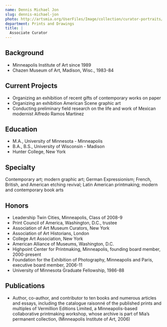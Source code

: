 ```yaml
---
name: Dennis Michael Jon
slug: dennis-michael-jon
photo: http://artsmia.org/UserFiles/Image/collection/curator-portraits/dennis-michael-jon.jpg
department: Prints and Drawings
title: |
  Associate Curator
---
```

## Background
- Minneapolis Institute of Art since 1989
- Chazen Museum of Art, Madison, Wisc., 1983-84

## Current Projects
- Organizing an exhibition of recent gifts of contemporary works on paper
- Organizing an exhibition American Scene graphic art
- Conducting preliminary field research on the life and work of Mexican modernist Alfredo Ramos Martinez

## Education
- M.A., University of Minnesota - Minneapolis
- B.A., B.S., University of Wisconsin - Madison
- Hunter College, New York

## Specialty

Contemporary art; modern graphic art; German Expressionism; French, British, and American etching revival; Latin American printmaking; modern and contemporary book arts

## Honors
- Leadership Twin Cities, Minneapolis, Class of 2008-9
- Print Council of America, Washington, D.C., trustee
- Association of Art Museum Curators, New York
- Association of Art Historians, London
- College Art Association, New York
- American Alliance of Museums, Washington, D.C.
- Highpoint Center for Printmaking, Minneapolis, founding board member, 2000-present
- Foundation for the Exhibition of Photography, Minneapolis and Paris, executive board member, 2006-11
- University of Minnesota Graduate Fellowship, 1986-88

## Publications
- Author, co-author, and contributor to ten books and numerous articles and essays, including the catalogue raisonné of the published prints and multiples of Vermillion Editions Limited, a Minneapolis-based collaborative printmaking workshop, whose archive is part of Mia’s permanent collection, (Minneapolis Institute of Art, 2006)
